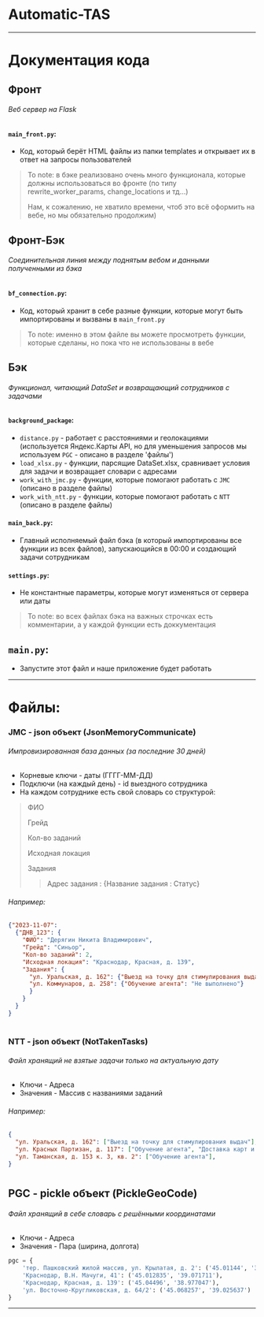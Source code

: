# Automatic-TAS
***
# Документация кода
## Фронт
###### Веб сервер на Flask
#### `main_front.py`:
* Код, который берёт HTML файлы из папки templates и открывает их в ответ на запросы пользователей
> To note: в бэке реализовано очень много функционала, которые должны использоваться во фронте
> (по типу rewrite_worker_params, change_locations и тд...)
> 
> Нам, к сожалению, не хватило времени, чтоб это всё оформить на вебе, но мы обязательно продолжим)
## Фронт-Бэк
###### Соединительная линия между поднятым вебом и данными полученными из бэка
#### `bf_connection.py`:
* Код, который хранит в себе разные функции, которые могут быть импортированы и вызваны в `main_front.py`
> To note: именно в этом файле вы можете просмотреть функции, которые сделаны, но пока что не использованы в вебе
## Бэк
###### Функционал, читающий DataSet и возвращающий сотрудников с задачами
#### `background_package`:
* `distance.py` - работает с расстояниями и геолокациями (используется Яндекс.Карты API, но для уменьшения запросов мы используем `PGC` - описано в разделе 'файлы')
* `load_xlsx.py` - функции, парсящие DataSet.xlsx, сравнивает условия для задачи и возвращает словари с адресами
* `work_with_jmc.py` - функции, которые помогают работать с `JMC` (описано в разделе файлы)
* `work_with_ntt.py` - функции, которые помогают работать с `NTT` (описано в разделе файлы)
#### `main_back.py`:
* Главный исполняемый файл бэка (в который импортированы все функции из всех файлов), запускающийся в 00:00 и создающий задачи сотрудникам
#### `settings.py`:
* Не константные параметры, которые могут изменяться от сервера или даты
> To note: во всех файлах бэка на важных строчках есть комментарии, а у каждой функции есть доккументация
## `main.py`:
* Запустите этот файл и наше приложение будет работать
***
# Файлы:
### JMC - json объект (JsonMemoryCommunicate)
###### Импровизированная база данных (за последние 30 дней)
* Корневые ключи - даты (ГГГГ-ММ-ДД)
* Подключи (на каждый день) - id выездного сотрудника
* На каждом сотруднике есть свой словарь со структурой:
> ФИО
> 
> Грейд
> 
> Кол-во заданий
> 
> Исходная локация
> 
> Задания
>> Адрес задания : {Название задания : Статус}
###### Например:
```json
{"2023-11-07": 
  {"ДНВ_123": {
    "ФИО": "Дерягин Никита Владимирович", 
    "Грейд": "Синьор", 
    "Кол-во заданий": 2, 
    "Исходная локация": "Краснодар, Красная, д. 139", 
    "Задания": {
      "ул. Уральская, д. 162": {"Выезд на точку для стимулирования выдач": "Выполнено"}, 
      "ул. Коммунаров, д. 258": {"Обучение агента": "Не выполнено"}
      }
    }
  }
}
```
#
### NTT - json объект (NotTakenTasks)
###### Файл хранящий не взятые задачи только на актуальную дату
* Ключи - Адреса
* Значения - Массив с названиями заданий
###### Например:
```json
{
  "ул. Уральская, д. 162": ["Выезд на точку для стимулирования выдач"], 
  "ул. Красных Партизан, д. 117": ["Обучение агента", "Доставка карт и материалов"], 
  "ул. Таманская, д. 153 к. 3, кв. 2": ["Обучение агента"],
}
```
#
## PGC - pickle объект (PickleGeoCode)
###### Файл хранящий в себе словарь с решёнными координатами
* Ключи - Адреса
* Значения - Пара (ширина, долгота)
```python
pgc = {
    'тер. Пашковский жилой массив, ул. Крылатая, д. 2': ('45.01144', '39.122574'),
    'Краснодар, В.Н. Мачуги, 41': ('45.012835', '39.071711'),
    'Краснодар, Красная, д. 139': ('45.04496', '38.977047'),
    'ул. Восточно-Кругликовская, д. 64/2': ('45.068257', '39.025637')
}
```
***
